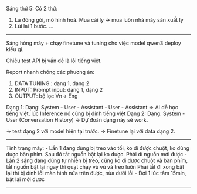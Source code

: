 Sáng thứ 5: 
Có 2 thứ: 
1. Là đóng gói, mô hình hoá. Mua cái ly -> mua luôn nhà máy sản xuất ly 
2. Lùi lại 1 bước. ...


---
Sáng hỏng máy + chạy finetune và tuning cho việc model qwen3 deploy kiểu gì. 

Chiều test API bị vấn đề là lỗi tiếng việt. 

Report nhanh chóng các phương án: 
1. DATA TUNING : dạng 1, dạng 2
2. INPUT: Prompt input: dạng 1, dạng 2 
3. OUTPUT: bộ lọc Vn-> Eng

Dạng 1: Dạng: System - User - Assistant - User - Assistant => AI dễ học tiếng việt, lúc Inference nó cũng bị dính tiếng việt 
Dạng 2: Dạng: System - User (Conversation History) -> Dự đoán dạng này sẽ work.

=> test dạng 2 với model hiện tại trước. 
=> Finetune lại với data dạng 2. 




----
Tình trạng máy: - Lần 1 đang dùng bị treo vào tối, ko di được chuột, ko dùng được bàn phím. Sau đó tắt nguồn bật lại ko được. Phải dí nguồn mới được - Lần 2 sáng đang dùng tự nhiên bị treo, cũng ko di được chuột và bàn phím, tắt nguồn bật lại ngay thì quạt chạy vù vù và treo luôn Phải tắt đi xong bật lại thì bị dính lỗi màn hình nửa trên được, nửa dưới lỗi - Đợi 1 lúc tầm 15min, bật lại mới được

---
